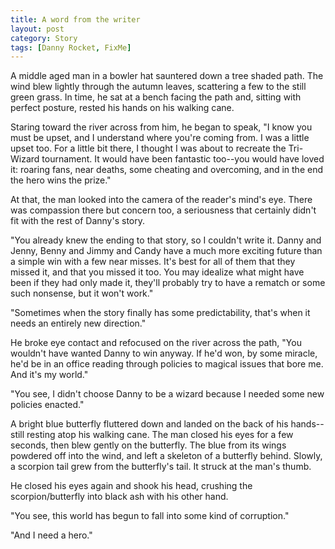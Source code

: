 ```yaml
---
title: A word from the writer
layout: post
category: Story
tags: [Danny Rocket, FixMe]
---
```

A middle aged man in a bowler hat sauntered down a tree shaded path. The wind blew lightly through the autumn leaves, scattering a few to the still green grass. In time, he sat at a bench facing the path and, sitting with perfect posture, rested his hands on his walking cane.

<!-- more -->

Staring toward the river across from him, he began to speak, "I know you must be upset, and I understand where you're coming from. I was a little upset too. For a little bit there, I thought I was about to recreate the Tri-Wizard tournament. It would have been fantastic too--you would have loved it: roaring fans, near deaths, some cheating and overcoming, and in the end the hero wins the prize."

At that, the man looked into the camera of the reader's mind's eye. There was compassion there but concern too, a seriousness that certainly didn't fit with the rest of Danny's story.

"You already knew the ending to that story, so I couldn't write it. Danny and Jenny, Benny and Jimmy and Candy have a much more exciting future than a simple win with a few near misses. It's best for all of them that they missed it, and that you missed it too. You may idealize what might have been if they had only made it, they'll probably try to have a rematch or some such nonsense, but it won't work."

"Sometimes when the story finally has some predictability, that's when it needs an entirely new direction."

He broke eye contact and refocused on the river across the path, "You wouldn't have wanted Danny to win anyway. If he'd won, by some miracle, he'd be in an office reading through policies to magical issues that bore me. And it's my world."

"You see, I didn't choose Danny to be a wizard because I needed some new policies enacted."

A bright blue butterfly fluttered down and landed on the back of his hands--still resting atop his walking cane. The man closed his eyes for a few seconds, then blew gently on the butterfly. The blue from its wings powdered off into the wind, and left a skeleton of a butterfly behind. Slowly, a scorpion tail grew from the butterfly's tail. It struck at the man's thumb.

He closed his eyes again and shook his head, crushing the scorpion/butterfly into black ash with his other hand.

"You see, this world has begun to fall into some kind of corruption."

"And I need a hero."
